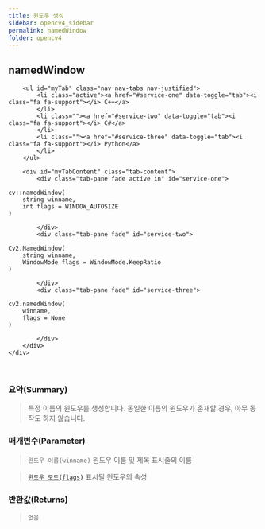 ```yaml
---
title: 윈도우 생성
sidebar: opencv4_sidebar
permalink: namedWindow
folder: opencv4
---
```


<div class="row">
    <div class="col-lg-12">
        <h2 class="page-header">namedWindow</h2>
    </div>
    <div class="col-lg-12">

        <ul id="myTab" class="nav nav-tabs nav-justified">
            <li class="active"><a href="#service-one" data-toggle="tab"><i class="fa fa-support"></i> C++</a>
            </li>
            <li class=""><a href="#service-two" data-toggle="tab"><i class="fa fa-support"></i> C#</a>
            </li>
            <li class=""><a href="#service-three" data-toggle="tab"><i class="fa fa-support"></i> Python</a>
            </li>
        </ul>

        <div id="myTabContent" class="tab-content">
            <div class="tab-pane fade active in" id="service-one">
<pre class="prettyprint"><code class="language-cpp">cv::namedWindow(
    string winname,
    int flags = WINDOW_AUTOSIZE
)</code></pre>
            </div>
            <div class="tab-pane fade" id="service-two">
<pre class="prettyprint"><code class="language-cs">Cv2.NamedWindow(
    string winname,
    WindowMode flags = WindowMode.KeepRatio
)</code></pre>
            </div>
            <div class="tab-pane fade" id="service-three">
<pre class="prettyprint"><code class="language-py">cv2.namedWindow(
    winname,
    flags = None
)</code></pre>
            </div>
        </div>
    </div>
</div>

<br>

### 요약(Summary)

> 특정 이름의 윈도우를 생성합니다. 동일한 이름의 윈도우가 존재할 경우, 아무 동작도 하지 않습니다.

### 매개변수(Parameter)

> `윈도우 이름(winname)` 윈도우 이름 및 제목 표시줄의 이름

> [`윈도우 모드(flags)`](windowMode) 표시될 윈도우의 속성

### 반환값(Returns)

> `없음`
